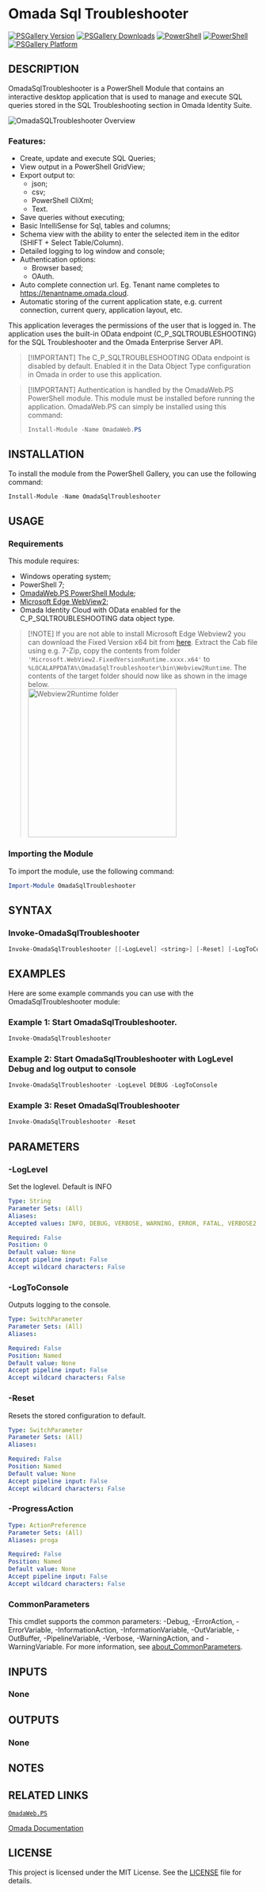 # Omada Sql Troubleshooter
[![PSGallery Version](https://img.shields.io/powershellgallery/v/OmadaSqlTroubleshooter.svg?style=flat&logo=powershell&label=PSGallery%20Version)](https://www.powershellgallery.com/packages/OmadaSqlTroubleshooter) [![PSGallery Downloads](https://img.shields.io/powershellgallery/dt/OmadaSqlTroubleshooter.svg?style=flat&logo=powershell&label=PSGallery%20Downloads)](https://www.powershellgallery.com/packages/OmadaSqlTroubleshooter) [![PowerShell](https://img.shields.io/badge/PowerShell-5.1-blue?style=flat&logo=powershell)](https://www.powershellgallery.com/packages/OmadaSqlTroubleshooter) [![PowerShell](https://img.shields.io/badge/PowerShell-7-darkblue?style=flat&logo=powershell)](https://www.powershellgallery.com/packages/OmadaSqlTroubleshooter) [![PSGallery Platform](https://img.shields.io/powershellgallery/p/OmadaSqlTroubleshooter.svg?style=flat&logo=powershell&label=PSGallery%20Platform)](https://www.powershellgallery.com/packages/OmadaSqlTroubleshooter)

## DESCRIPTION

OmadaSqlTroubleshooter is a PowerShell Module that contains an interactive desktop application that is used to manage and execute SQL queries stored in the SQL Troubleshooting section in Omada Identity Suite.

![OmadaSQLTroubleshooter Overview](./images/overview.png)

### Features:
- Create, update and execute SQL Queries;
- View output in a PowerShell GridView;
- Export output to:
    - json;
    - csv;
    - PowerShell CliXml;
    - Text.
- Save queries without executing;
- Basic IntelliSense for Sql, tables and columns;
- Schema view with the ability to enter the selected item in the editor (SHIFT + Select Table/Column).
- Detailed logging to log window and console;
- Authentication options:
    - Browser based;
    - OAuth.
- Auto complete connection url. Eg. Tenant name completes to https://tenantname.omada.cloud.
- Automatic storing of the current application state, e.g. current connection, current query, application layout, etc.

This application leverages the permissions of the user that is logged in. The application uses the built-in OData endpoint (C_P_SQLTROUBLESHOOTING) for the SQL Troubleshooter and the Omada Enterprise Server API.

> [!IMPORTANT] The C_P_SQLTROUBLESHOOTING OData endpoint is disabled by default. Enabled it in the Data Object Type configuration in Omada in order to use this application.

> [!IMPORTANT] Authentication is handled by the OmadaWeb.PS PowerShell module. This module must be installed before running the application. OmadaWeb.PS can simply be installed using this command:
> ```powershell
> Install-Module -Name OmadaWeb.PS
> ```

## INSTALLATION

To install the module from the PowerShell Gallery, you can use the following command:

```powershell
Install-Module -Name OmadaSqlTroubleshooter
```

## USAGE

### Requirements

This module requires:
- Windows operating system;
- PowerShell 7;
- [OmadaWeb.PS PowerShell Module](https://www.powershellgallery.com/packages/omadaweb.ps);
- [Microsoft Edge WebView2](https://developer.microsoft.com/en-us/microsoft-edge/webview2);
- Omada Identity Cloud with OData enabled for the C_P_SQLTROUBLESHOOTING data object type.

> [!NOTE] If you are not able to install Microsoft Edge Webview2 you can download the Fixed Version x64 bit from [here](https://developer.microsoft.com/en-us/microsoft-edge/webview2). Extract the Cab file using e.g. 7-Zip, copy the contents from folder ```'Microsoft.WebView2.FixedVersionRuntime.xxxx.x64'``` to ```%LOCALAPPDATA%\OmadaSqlTroubleshooter\bin\Webview2Runtime```. The contents of the target folder should now like as shown in the image below.
> <br><img src="./images/webview2.png" width="300" height="300" alt="Webview2Runtime folder"><br>

### Importing the Module

To import the module, use the following command:

```powershell
Import-Module OmadaSqlTroubleshooter
```

## SYNTAX

### Invoke-OmadaSqlTroubleshooter

```powershell
Invoke-OmadaSqlTroubleshooter [[-LogLevel] <string>] [-Reset] [-LogToConsole] [<CommonParameters>]
```

## EXAMPLES

Here are some example commands you can use with the OmadaSqlTroubleshooter module:

### Example 1: Start OmadaSqlTroubleshooter.
```powershell
Invoke-OmadaSqlTroubleshooter
```

### Example 2: Start OmadaSqlTroubleshooter with LogLevel Debug and log output to console
```powershell
Invoke-OmadaSqlTroubleshooter -LogLevel DEBUG -LogToConsole
```

### Example 3: Reset OmadaSqlTroubleshooter
```powershell
Invoke-OmadaSqlTroubleshooter -Reset
```

## PARAMETERS

### -LogLevel
Set the loglevel. Default is INFO

```yaml
Type: String
Parameter Sets: (All)
Aliases:
Accepted values: INFO, DEBUG, VERBOSE, WARNING, ERROR, FATAL, VERBOSE2

Required: False
Position: 0
Default value: None
Accept pipeline input: False
Accept wildcard characters: False
```

### -LogToConsole
Outputs logging to the console.

```yaml
Type: SwitchParameter
Parameter Sets: (All)
Aliases:

Required: False
Position: Named
Default value: None
Accept pipeline input: False
Accept wildcard characters: False
```

### -Reset
Resets the stored configuration to default.

```yaml
Type: SwitchParameter
Parameter Sets: (All)
Aliases:

Required: False
Position: Named
Default value: None
Accept pipeline input: False
Accept wildcard characters: False
```

### -ProgressAction

```yaml
Type: ActionPreference
Parameter Sets: (All)
Aliases: proga

Required: False
Position: Named
Default value: None
Accept pipeline input: False
Accept wildcard characters: False
```

### CommonParameters
This cmdlet supports the common parameters: -Debug, -ErrorAction, -ErrorVariable, -InformationAction, -InformationVariable, -OutVariable, -OutBuffer, -PipelineVariable, -Verbose, -WarningAction, and -WarningVariable. For more information, see [about_CommonParameters](http://go.microsoft.com/fwlink/?LinkID=113216).

## INPUTS

### None

## OUTPUTS

### None

## NOTES

## RELATED LINKS

[`OmadaWeb.PS`](https://github.com/Fortigi/OmadaWeb.PS)

[Omada Documentation](https://documentation.omadaidentity.com/)
## LICENSE

This project is licensed under the MIT License. See the [LICENSE](LICENSE) file for details.
